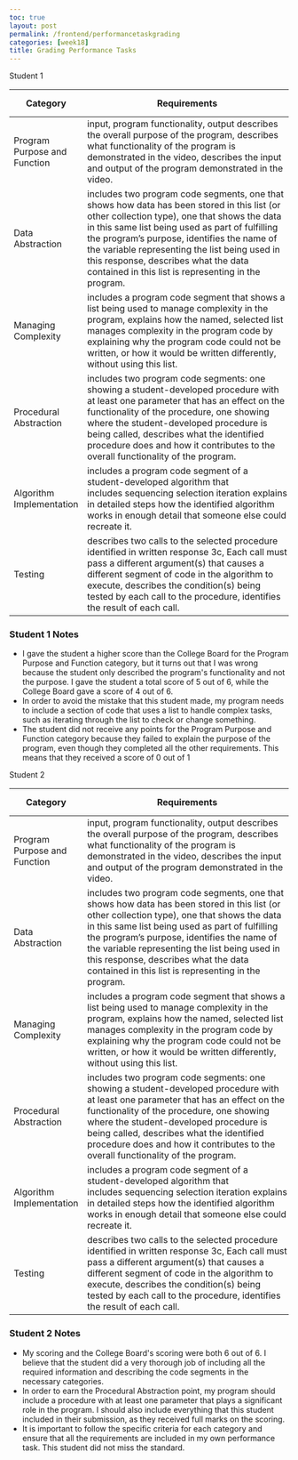 ```yaml
---
toc: true
layout: post
permalink: /frontend/performancetaskgrading
categories: [week18]
title: Grading Performance Tasks 
---
```


<html>
<body>
<!--StartFragment-->

Student 1

Category | Requirements | Student Score | CB Score
-- | -- | -- | --
Program Purpose and Function | input, program functionality, output describes the overall purpose of the program, describes what functionality of the program is demonstrated in the video, describes the input and output of the program demonstrated in the video. | 1 | 0
Data Abstraction | includes two program code segments, one that shows how data has been stored in this list (or other collection type), one that shows the data in this same list being used as part of fulfilling the program’s purpose, identifies the name of the variable representing the list being used in this response, describes what the data contained in this list is representing in the program. | 1 | 1
Managing Complexity | includes a program code segment that shows a list being used to manage complexity in the program, explains how the named, selected list manages complexity in the program code by explaining why the program code could not be written, or how it would be written differently, without using this list. | 0 | 0
Procedural Abstraction | includes two program code segments: one showing a student-developed procedure with at least one parameter that has an effect on the functionality of the procedure, one showing where the student-developed procedure is being called, describes what the identified procedure does and how it contributes to the overall functionality of the program. | 1 | 1
Algorithm Implementation | includes a program code segment of a student-developed algorithm that includes sequencing selection iteration explains in detailed steps how the identified algorithm works in enough detail that someone else could recreate it. | 1 | 1
Testing | describes two calls to the selected procedure identified in written response 3c, Each call must pass a different argument(s) that causes a different segment of code in the algorithm to execute, describes the condition(s) being tested by each call to the procedure, identifies the result of each call. | 1 | 1

<!--EndFragment-->
</body>
</html>

### Student 1 Notes
- I gave the student a higher score than the College Board for the Program Purpose and Function category, but it turns out that I was wrong because the student only described the program's functionality and not the purpose. I gave the student a total score of 5 out of 6, while the College Board gave a score of 4 out of 6.
- In order to avoid the mistake that this student made, my program needs to include a section of code that uses a list to handle complex tasks, such as iterating through the list to check or change something.
- The student did not receive any points for the Program Purpose and Function category because they failed to explain the purpose of the program, even though they completed all the other requirements. This means that they received a score of 0 out of 1

Student 2
<html>
<body>
<!--StartFragment-->

Category | Requirements | Student Score | CB Score
-- | -- | -- | --
Program Purpose and Function | input, program functionality, output describes the overall purpose of the program, describes what functionality of the program is demonstrated in the video, describes the input and output of the program demonstrated in the video. | 1 | 1
Data Abstraction | includes two program code segments, one that shows how data has been stored in this list (or other collection type), one that shows the data in this same list being used as part of fulfilling the program’s purpose, identifies the name of the variable representing the list being used in this response, describes what the data contained in this list is representing in the program. | 1 | 1
Managing Complexity | includes a program code segment that shows a list being used to manage complexity in the program, explains how the named, selected list manages complexity in the program code by explaining why the program code could not be written, or how it would be written differently, without using this list. | 1 | 1
Procedural Abstraction | includes two program code segments: one showing a student-developed procedure with at least one parameter that has an effect on the functionality of the procedure, one showing where the student-developed procedure is being called, describes what the identified procedure does and how it contributes to the overall functionality of the program. | 1 | 1
Algorithm Implementation | includes a program code segment of a student-developed algorithm that includes sequencing selection iteration explains in detailed steps how the identified algorithm works in enough detail that someone else could recreate it. | 1 | 1
Testing | describes two calls to the selected procedure identified in written response 3c, Each call must pass a different argument(s) that causes a different segment of code in the algorithm to execute, describes the condition(s) being tested by each call to the procedure, identifies the result of each call. | 1 | 1

<!--EndFragment-->
</body>
</html>

### Student 2 Notes
- My scoring and the College Board's scoring were both 6 out of 6. I believe that the student did a very thorough job of including all the required information and describing the code segments in the necessary categories.
- In order to earn the Procedural Abstraction point, my program should include a procedure with at least one parameter that plays a significant role in the program. I should also include everything that this student included in their submission, as they received full marks on the scoring.
- It is important to follow the specific criteria for each category and ensure that all the requirements are included in my own performance task. This student did not miss the standard.
